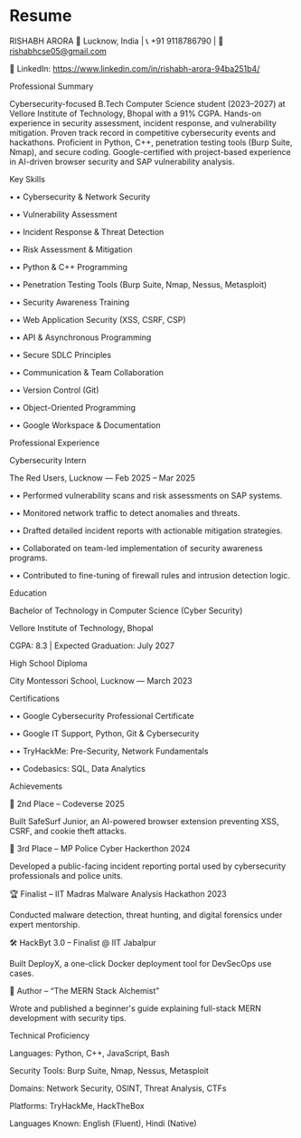# Resume
RISHABH ARORA
📍 Lucknow, India | 📞 +91 9118786790 | 📧 rishabhcse05@gmail.com

🔗 LinkedIn: https://www.linkedin.com/in/rishabh-arora-94ba251b4/

Professional Summary

Cybersecurity-focused B.Tech Computer Science student (2023–2027) at Vellore Institute of Technology, Bhopal with a 91% CGPA. Hands-on experience in security assessment, incident response, and vulnerability mitigation. Proven track record in competitive cybersecurity events and hackathons. Proficient in Python, C++, penetration testing tools (Burp Suite, Nmap), and secure coding. Google-certified with project-based experience in AI-driven browser security and SAP vulnerability analysis.

Key Skills

•	• Cybersecurity & Network Security

•	• Vulnerability Assessment

•	• Incident Response & Threat Detection

•	• Risk Assessment & Mitigation

•	• Python & C++ Programming

•	• Penetration Testing Tools (Burp Suite, Nmap, Nessus, Metasploit)

•	• Security Awareness Training

•	• Web Application Security (XSS, CSRF, CSP)

•	• API & Asynchronous Programming

•	• Secure SDLC Principles

•	• Communication & Team Collaboration

•	• Version Control (Git)

•	• Object-Oriented Programming

•	• Google Workspace & Documentation

Professional Experience

Cybersecurity Intern

The Red Users, Lucknow — Feb 2025 – Mar 2025

•	• Performed vulnerability scans and risk assessments on SAP systems.

•	• Monitored network traffic to detect anomalies and threats.

•	• Drafted detailed incident reports with actionable mitigation strategies.

•	• Collaborated on team-led implementation of security awareness programs.

•	• Contributed to fine-tuning of firewall rules and intrusion detection logic.

Education

Bachelor of Technology in Computer Science (Cyber Security)

Vellore Institute of Technology, Bhopal

CGPA: 8.3 | Expected Graduation: July 2027

High School Diploma

City Montessori School, Lucknow — March 2023

Certifications

•	• Google Cybersecurity Professional Certificate

•	• Google IT Support, Python, Git & Cybersecurity

•	• TryHackMe: Pre-Security, Network Fundamentals

•	• Codebasics: SQL, Data Analytics

Achievements

🥈 2nd Place – Codeverse 2025

  Built SafeSurf Junior, an AI-powered browser extension preventing XSS, CSRF, and cookie theft attacks.
  
🥉 3rd Place – MP Police Cyber Hackerthon 2024

  Developed a public-facing incident reporting portal used by cybersecurity professionals and police units.
  
🏆 Finalist – IIT Madras Malware Analysis Hackathon 2023

  Conducted malware detection, threat hunting, and digital forensics under expert mentorship.
  
🛠️ HackByt 3.0 – Finalist @ IIT Jabalpur

  Built DeployX, a one-click Docker deployment tool for DevSecOps use cases.
  
📘 Author – “The MERN Stack Alchemist”

  Wrote and published a beginner's guide explaining full-stack MERN development with security tips.
  
Technical Proficiency

Languages: Python, C++, JavaScript, Bash

Security Tools: Burp Suite, Nmap, Nessus, Metasploit

Domains: Network Security, OSINT, Threat Analysis, CTFs

Platforms: TryHackMe, HackTheBox

Languages Known: English (Fluent), Hindi (Native)

